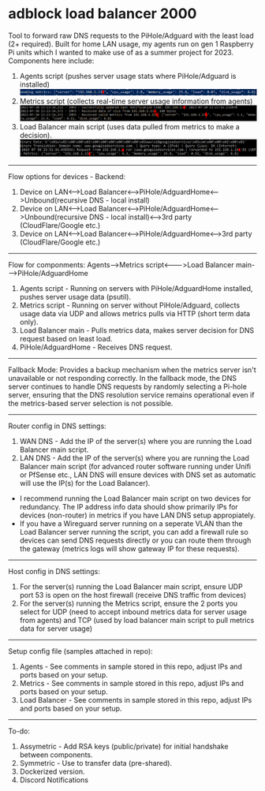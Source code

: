 # adblock load balancer 2000
Tool to forward raw DNS requests to the PiHole/Adguard with the least load (2+ required). Built for home LAN usage, my agents run on gen 1 Raspberry Pi units which I wanted to make use of as a summer project for 2023. Components here include: 
1. Agents script (pushes server usage stats where PiHole/Adguard is installed)
![agent](https://raw.githubusercontent.com/antoinesylvia/adblock_load_balancer/main/z_pics/agent.PNG)
2. Metrics script (collects real-time server usage information from agents)
![metrics](https://raw.githubusercontent.com/antoinesylvia/adblock_load_balancer/main/z_pics/metrics.PNG)
3. Load Balancer main script (uses data pulled from metrics to make a decision).
![load_balancer](https://raw.githubusercontent.com/antoinesylvia/adblock_load_balancer/main/z_pics/load_balancer.PNG)
-------------------
Flow options for devices - Backend:
1. Device on LAN<-->Load Balancer<-->PiHole/AdguardHome<-->Unbound(recursive DNS - local install)
2. Device on LAN<-->Load Balancer<-->PiHole/AdguardHome<-->Unbound(recursive DNS - local install)<-->3rd party (CloudFlare/Google etc.)
3. Device on LAN<-->Load Balancer<-->PiHole/AdguardHome<-->3rd party (CloudFlare/Google etc.)
-------------------
Flow for componments:
Agents-->Metrics script<--->Load Balancer main--->PiHole/AdguardHome

1. Agents script - Running on servers with PiHole/AdguardHome installed, pushes server usage data (psutil).
2. Metrics script - Running on server without PiHole/Adguard, collects usage data via UDP and allows metrics pulls via HTTP (short term data only).
3. Load Balancer main - Pulls metrics data, makes server decision for DNS request based on least load.
4. PiHole/AdguardHome - Receives DNS request.
-------------------
Fallback Mode:
Provides a backup mechanism when the metrics server isn't unavailable or not responding correctly. In the fallback mode, the DNS server continues to handle DNS requests by randomly selecting a Pi-hole server, ensuring that the DNS resolution service remains operational even if the metrics-based server selection is not possible.
   
-------------------
Router config in DNS settings:
1. WAN DNS - Add the IP of the server(s) where you are running the Load Balancer main script.
2. LAN DNS - Add the IP of the server(s) where you are running the Load Balancer main script (for advanced router software running under Unifi or PfSense etc., LAN DNS will ensure devices with DNS set as automatic will use the IP(s) for the Load Balancer).

- I recommend running the Load Balancer main script on two devices for redundancy. The IP address info data should show primarily IPs for devices (non-router) in metrics if you have LAN DNS setup appropiately. 
- If you have a Wireguard server running on a seperate VLAN than the Load Balancer server running the script, you can add a firewall rule so devices can send DNS requests directly or you can route them through the gateway (metrics logs will show gateway IP for these requests).
-------------------
Host config in DNS settings:
1. For the server(s) running the Load Balancer main script, ensure UDP port 53 is open on the host firewall (receive DNS traffic from devices)
2. For the server(s) running the Metrics script, ensure the 2 ports you select for UDP (need to accept inbound metrics data for server usage from agents) and TCP (used by load balancer main script to pull metrics data for server usage)
-------------------
Setup config file (samples attached in repo):
1. Agents - See comments in sample stored in this repo, adjust IPs and ports based on your setup.
2. Metrics -  See comments in sample stored in this repo, adjust IPs and ports based on your setup.
3. Load Balancer -  See comments in sample stored in this repo, adjust IPs and ports based on your setup.
-------------------
To-do:
1. Assymetric - Add RSA keys (public/private) for initial handshake between components.
2. Symmetric - Use to transfer data (pre-shared).
3. Dockerized version.
4. Discord Notifications
